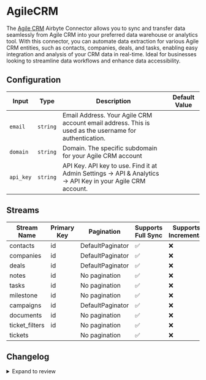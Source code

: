 # AgileCRM
The [Agile CRM](https://agilecrm.com/) Airbyte Connector allows you to sync and transfer data seamlessly from Agile CRM into your preferred data warehouse or analytics tool. With this connector, you can automate data extraction for various Agile CRM entities, such as contacts, companies, deals, and tasks, enabling easy integration and analysis of your CRM data in real-time. Ideal for businesses looking to streamline data workflows and enhance data accessibility.

## Configuration

| Input | Type | Description | Default Value |
|-------|------|-------------|---------------|
| `email` | `string` | Email Address. Your Agile CRM account email address. This is used as the username for authentication. |  |
| `domain` | `string` | Domain. The specific subdomain for your Agile CRM account |  |
| `api_key` | `string` | API Key. API key to use. Find it at Admin Settings -&gt; API &amp; Analytics -&gt; API Key in your Agile CRM account. |  |

## Streams
| Stream Name | Primary Key | Pagination | Supports Full Sync | Supports Incremental |
|-------------|-------------|------------|---------------------|----------------------|
| contacts | id | DefaultPaginator | ✅ |  ❌  |
| companies | id | DefaultPaginator | ✅ |  ❌  |
| deals | id | DefaultPaginator | ✅ |  ❌  |
| notes | id | No pagination | ✅ |  ❌  |
| tasks | id | No pagination | ✅ |  ❌  |
| milestone | id | No pagination | ✅ |  ❌  |
| campaigns | id | DefaultPaginator | ✅ |  ❌  |
| documents | id | No pagination | ✅ |  ❌  |
| ticket_filters | id | No pagination | ✅ |  ❌  |
| tickets |  | No pagination | ✅ |  ❌  |

## Changelog

<details>
  <summary>Expand to review</summary>

| Version          | Date              | Pull Request | Subject        |
|------------------|-------------------|--------------|----------------|
| 0.0.15 | 2025-03-08 | [55419](https://github.com/airbytehq/airbyte/pull/55419) | Update dependencies |
| 0.0.14 | 2025-03-01 | [54908](https://github.com/airbytehq/airbyte/pull/54908) | Update dependencies |
| 0.0.13 | 2025-02-22 | [54256](https://github.com/airbytehq/airbyte/pull/54256) | Update dependencies |
| 0.0.12 | 2025-02-15 | [53924](https://github.com/airbytehq/airbyte/pull/53924) | Update dependencies |
| 0.0.11 | 2025-02-08 | [53425](https://github.com/airbytehq/airbyte/pull/53425) | Update dependencies |
| 0.0.10 | 2025-02-01 | [52913](https://github.com/airbytehq/airbyte/pull/52913) | Update dependencies |
| 0.0.9 | 2025-01-25 | [52214](https://github.com/airbytehq/airbyte/pull/52214) | Update dependencies |
| 0.0.8 | 2025-01-18 | [51764](https://github.com/airbytehq/airbyte/pull/51764) | Update dependencies |
| 0.0.7 | 2025-01-11 | [51269](https://github.com/airbytehq/airbyte/pull/51269) | Update dependencies |
| 0.0.6 | 2024-12-28 | [50483](https://github.com/airbytehq/airbyte/pull/50483) | Update dependencies |
| 0.0.5 | 2024-12-21 | [50157](https://github.com/airbytehq/airbyte/pull/50157) | Update dependencies |
| 0.0.4 | 2024-12-14 | [49588](https://github.com/airbytehq/airbyte/pull/49588) | Update dependencies |
| 0.0.3 | 2024-12-12 | [49279](https://github.com/airbytehq/airbyte/pull/49279) | Update dependencies |
| 0.0.2 | 2024-12-11 | [49026](https://github.com/airbytehq/airbyte/pull/49026) | Starting with this version, the Docker image is now rootless. Please note that this and future versions will not be compatible with Airbyte versions earlier than 0.64 |
| 0.0.1 | 2024-11-08 | | Initial release by [@parthiv11](https://github.com/parthiv11) via Connector Builder |

</details>
